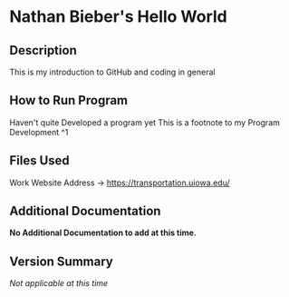
# Nathan Bieber's Hello World
## Description
This is my introduction to GitHub and coding in general
## How to Run Program
Haven't quite Developed a program yet
This is a footnote to my Program Development ^1
## Files Used
Work Website Address -> https://transportation.uiowa.edu/
## Additional Documentation
**No Additional Documentation to add at this time.**
## Version Summary
*Not applicable at this time*
